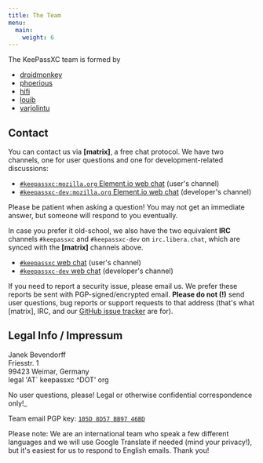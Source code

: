 ```yaml
---
title: The Team
menu:
  main:
    weight: 6
---
```


The KeePassXC team is formed by

<div id="team">
    <ul>
        <li><a href="https://github.com/droidmonkey">droidmonkey</a>
        <li><a href="https://github.com/phoerious">phoerious</a>
        <li><a href="https://github.com/hifi">hifi</a>
        <li><a href="https://github.com/louib">louib</a>
        <li><a href="https://github.com/varjolintu">varjolintu</a>
    </ul>
</div>

## Contact

You can contact us via **\[matrix\]**, a free chat protocol. We have two channels, one for user questions and one for development-related discussions:

* [`#keepassxc:mozilla.org` Element.io web chat](https://app.element.io/#/room/#keepassxc:mozilla.org) (user's channel)
* [`#keepassxc-dev:mozilla.org` Element.io web chat](https://app.element.io/#/room/#keepassxc-dev:mozilla.org) (developer's channel)

Please be patient when asking a question! You may not get an immediate answer, but someone will respond to you eventually.

In case you prefer it old-school, we also have the two equivalent **IRC** channels `#keepassxc` and `#keepassxc-dev` on `irc.libera.chat`, which are synced with the **\[matrix\]** channels above.

* [`#keepassxc` web chat](https://web.libera.chat/#keepassxc) (user's channel)
* [`#keepassxc-dev` web chat](https://web.libera.chat/#keepassxc-dev) (developer's channel)

If you need to report a security issue, please email us. We prefer these reports be sent with PGP-signed/encrypted email. **Please do not (!)** send user questions, bug reports or support requests to that address (that's what \[matrix\], IRC, and our [GitHub issue tracker](https://github.com/keepassxreboot/keepassxc/issues) are for).

## Legal Info / Impressum

<p>Janek Bevendorff<br>
Friesstr. 1<br>
99423 Weimar, Germany<br>
<span class="eobfsl">legal 'AT` keepassxc ^DOT' org</span></p>

No user questions, please! Legal or otherwise confidential correspondence only!_

Team email PGP key: [`105D 8D57 BB97 46BD`](https://keys.openpgp.org/search?q=legal%40keepassxc.org)

Please note: We are an international team who speak a few different languages and we will use Google Translate if needed (mind your privacy!), but it's easiest for us to respond to English emails. Thank you!

<script type="module">
    $(() => {
        $(".eobfs").each((i, e) => {
            $(e).text($(e).text().replace(/ 'AT` /, '@').replace(/ \^DOT' /, '.'));
        });
        $(".eobfsl").each((i, e) => {
            let n = $(e).text().replace(/ 'AT` /, '@').replace(/ \^DOT' /, '.');
            $(e).html('<a href="mailto:' + n + '?body=Thank%20you%20for%20mailing%20us.%0APlease%20be%20sure%20to%20send%20only%20legal%20or%20security%20issues%20to%20this%20address.%0A%0AFor%20all%20non-confidential%20correspondence%20requiring%20no%20direct%20contact%20to%20a%20team%20member%2C%20please%20use%20%5Bmatrix%5D%2C%20IRC%2C%20or%20GitHub.%0A%0AOur%20PGP%20key%20is%20105D%208D57%20BB97%2046BD.">' + n + '</a>');
        });
    });
</script>

<script type="module">
$(() => {
    let team = $("#team");
    let request = new XMLHttpRequest();
    $.get("https://api.github.com/orgs/keepassxreboot/public_members", function(data) {
        team.html('<div class="uk-margin-medium uk-grid uk-grid-small uk-child-width-1-2@m uk-child-width-1-3@m" uk-grid></div>');
        let row = team.find(".uk-grid:first-child");
        data.forEach(function (value, index) {
          row.html(row.html() +
              `<div>
                  <div class="uk-card uk-card-default">
                      <div class="uk-card-body uk-padding-small">
                          <div class="uk-grid uk-grid-small uk-child-width-1-2" uk-grid>
                              <div class="uk-text-center">
                                  <img class="uk-border-circle" src="` + value.avatar_url + `" width="60" height="60" alt="` + value.login + `">
                                  <div class="uk-text-small uk-text-bold uk-text-uppercase uk-margin-small"><a href="` + value.html_url + `" class="uk-text-muted">` + value.login + `</a></div>
                              </div>
                              <div>
                                 <a href="` + value.html_url + `" class="uk-button uk-button-primary uk-button-medium uk-width-1-1 uk-margin-small"><i class="fa-brands fa-github" aria-hidden="true"></i> GitHub</a>
                                 <a href="https://github.com/keepassxreboot/keepassxc/commits?author=` + value.login + `" class="uk-button uk-button-secondary uk-button-medium uk-width-1-1 uk-margin-small"><i class="fa-solid fa-code-pull-request"></i> Code</a>
                              </div>
                          </div>
                      </div>
                  </div>
              </div>`);
        });
    }).fail(function() {
        console.error(request.statusText);
        team.html(team.html() + "<p>Error loading contributors... Connection issues?</p>");
    });
});
</script>

